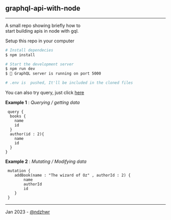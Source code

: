 ## **graphql-api-with-node**
____

A small repo showing briefly how to  
start building apis in node with gql.

Setup this repo in your computer

```bash 
# Install dependecies  
$ npm install  

# Start the development server
$ npm run dev
$ 🚀 GraphQL server is running on port 5000

# .env is  pushed, It'll be included in the cloned files

```

You can also try query, just click [here](https://graphql-api-course-with-node.onrender.com/graphql?)

**Example 1**  : *Querying /  getting data*
```
 query {
  books {
    name
    id
  }
  author(id : 2){
    name 
    id
  }
}
```

**Example 2**  : *Mutating /  Modifying  data*

```
 mutation {
    addBook(name : "The wizard of Oz" , authorId : 2) {
        name
        authorId
        id
    }
 }
```
 
___

Jan 2023 - [@ndzhwr](https://twitter.com/ndzhwr)